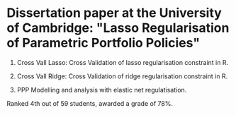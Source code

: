 # Dissertation paper at the University of Cambridge: "Lasso Regularisation of Parametric Portfolio Policies"

1. Cross Vall Lasso: Cross Validation of lasso regularisation constraint in R. 

1. Cross Vall Ridge: Cross Validation of ridge regularisation constraint in R. 

3. PPP Modelling and analysis with elastic net regulatisation. 

Ranked 4th out of 59 students, awarded a grade of 78%. 

